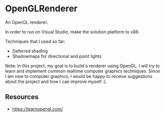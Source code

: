 # OpenGLRenderer
An OpenGL renderer.

In order to run on Visual Studio, make the solution platform to x86.

Techniques that I used so far:
- Deferred shading
- Shadowmaps for directional and point lights

Note:
In this project, my goal is to build a renderer using OpenGL. I will try to learn and implement common realtime computer graphics techniques.
Since I am new to computer graphics, I would be happy to receive suggestions about the project and how I can improve myself :).

## Resources
- https://learnopengl.com/